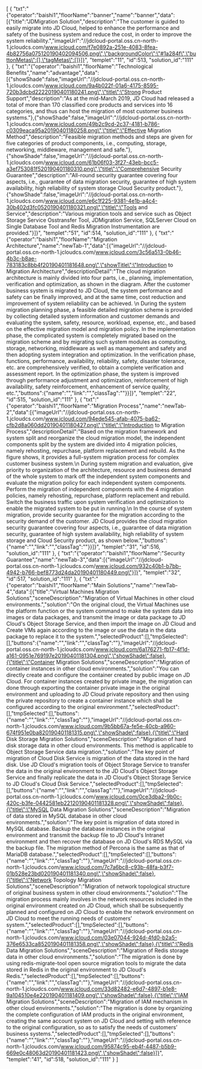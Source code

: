 [
	{
		"txt":"{\"operator\":\"baishi1\",\"floorName\":\"banner\",\"name\":\"banner\",\"data\":[{\"title\":\"JDMigration Solution\",\"description\":\"The customer is guided to easily migrate into JD Cloud, helped to enhance the performance and safety of the business system and reduce the cost, in order to improve the system reliability.\",\"imageUrl\":\"//jdcloud-portal.oss.cn-north-1.jcloudcs.com/www.jcloud.com/f7e0892a-251e-4083-8fea-4b82756a075120190402094506.png\",\"backgroundColor\":\"#1a284f\",\"buttonMetas\":[],\"tagMetas\":[]}]}",
		"templet":"11",
		"id":513,
		"solution_id":"111"
	},
	{
		"txt":"{\"operator\":\"baishi1\",\"floorName\":\"Technological Benefits\",\"name\":\"advantage\",\"data\":[{\"showShade\":false,\"imageUrl\":\"//jdcloud-portal.oss.cn-north-1.jcloudcs.com/www.jcloud.com/9a4b022f-01a6-4175-8595-720b3dcbd22220190401180241.png\",\"title\":\"Strong Product Support\",\"description\":\"As at the mid-March 2019, JD Cloud had released a total of more than 170 classified core products and services into 16 categories, and thus can host the migration of most customer business systems.\"},{\"showShade\":false,\"imageUrl\":\"//jdcloud-portal.oss.cn-north-1.jcloudcs.com/www.jcloud.com/49b2c9cd-2c37-4181-b786-c0309eaca95a20190401180258.png\",\"title\":\"Effective Migration Method\",\"description\":\"Feasible migration methods and steps are given for five categories of product components, i.e., computing, storage, networking, middleware, management and safe.\"},{\"showShade\":false,\"imageUrl\":\"//jdcloud-portal.oss.cn-north-1.jcloudcs.com/www.jcloud.com/61b06f03-3f27-43eb-bcc5-a3ef753081f520190401180310.png\",\"title\":\"Comprehensive Security Guarantee\",\"description\":\"All-round security guarantee covering four aspects, i.e., guarantee of data migration security, guarantee of high system availability, high reliability of system storage Cloud Security product.\"},{\"showShade\":false,\"imageUrl\":\"//jdcloud-portal.oss.cn-north-1.jcloudcs.com/www.jcloud.com/e6c1f225-9381-4e1b-a4c4-30b402d3fc0520190401180321.png\",\"title\":\"Tools and Service\",\"description\":\"Various migration tools and service such as Object Storage Service Osstransfer Tool, JDMigration Service, SQLServer Cloud on Single Database Tool and Redis Migration Instrumentation are provided.\"}]}",
		"templet":"51",
		"id":514,
		"solution_id":"111"
	},
	{
		"txt":"{\"operator\":\"baishi1\",\"floorName\":\"Migration Architecture\",\"name\":\"newTab-1\",\"data\":[{\"imageUrl\":\"//jdcloud-portal.oss.cn-north-1.jcloudcs.com/www.jcloud.com/3c56a513-0b46-4b3c-b8ae-783183c8bb4f20190401181648.png\",\"showTitle\":\"Introduction to Migration Architecture\",\"descriptionDetail\":\"The cloud migration architecture is mainly divided into four parts, i.e., planning, implementation, verification and optimization, as shown in the diagram. After the customer business system is migrated to JD Cloud, the system performance and safety can be finally improved, and at the same time, cost reduction and improvement of system reliability can be achieved. \\n During the system migration planning phase, a feasible detailed migration scheme is provided by collecting detailed system information and customer demands and evaluating the system, safety, resource, workload, expense, etc., and based on the effective migration model and migration policy. In the implementation phase, the complicated system is completely migrated based on the migration scheme and by migrating such system modules as computing, storage, networking, middleware as well as management and safety and then adopting system integration and optimization. In the verification phase, functions, performance, availability, reliability, safety, disaster tolerance, etc. are comprehensively verified, to obtain a complete verification and assessment report. In the optimization phase, the system is improved through performance adjustment and optimization, reinforcement of high availability, safety reinforcement, enhancement of service quality, etc.\",\"buttons\":{\"name\":\"\",\"link\":\"\",\"classTag\":\"\"}}]}",
		"templet":"22",
		"id":515,
		"solution_id":"111"
	},
	{
		"txt":"{\"operator\":\"baishi1\",\"floorName\":\"Migration Process\",\"name\":\"newTab-2\",\"data\":[{\"imageUrl\":\"//jdcloud-portal.oss.cn-north-1.jcloudcs.com/www.jcloud.com/94ede545-afab-4075-ba62-cfb2d8a060dd20190401180427.png\",\"title\":\"Introduction to Migration Process\",\"descriptionDetail\":\"Based on the migration framework and system split and reorganize the cloud migration model, the independent components split by the system are divided into 4 migration policies, namely rehosting, repurchase, platform replacement and rebuild. As the figure shows, it provides a full-system migration process for complex customer business system.\\n During system migration and evaluation, give priority to organization of the architecture, resource and business demand of the whole system to mark off the independent system components and evaluate the migration policy for each independent system components. Perform the migration of independent components with the 4 migration policies, namely rehosting, repurchase, platform replacement and rebuild. Switch the business traffic upon system verification and optimization to enable the migrated system to be put in running.\\n In the course of system migration, provide security guarantee for the migration according to the security demand of the customer. JD Cloud provides the cloud migration security guarantee covering four aspects, i.e., guarantee of data migration security, guarantee of high system availability, high reliability of system storage and Cloud Security product, as shown below.\",\"buttons\":{\"name\":\"\",\"link\":\"\",\"classTag\":\"\"}}]}",
		"templet":"31",
		"id":516,
		"solution_id":"111"
	},
	{
		"txt":"{\"operator\":\"baishi1\",\"floorName\":\"Security Guarantee\",\"name\":\"newTab-3\",\"data\":[{\"imageUrl\":\"//jdcloud-portal.oss.cn-north-1.jcloudcs.com/www.jcloud.com/932c40b1-b7bb-4942-b766-bef8773d24da20190401180449.png\"}]}",
		"templet":"32",
		"id":517,
		"solution_id":"111"
	},
	{
		"txt":"{\"operator\":\"baishi1\",\"floorName\":\"Main Solutions\",\"name\":\"newTab-4\",\"data\":[{\"title\":\"Virtual Machines Migration Solutions\",\"sceneDescription\":\"Migration of Virtual Machines in other cloud environments.\",\"solution\":\"On the original cloud, the Virtual Machines use the platform function or the system command to make the system data into images or data packages, and transmit the image or data package to JD Cloud's Object Storage Service, and then import the image on JD Cloud and Create VMs again according to the image or use the data in the data package to replace it to the system.\",\"selectedProduct\":[],\"tmpSelected\":[],\"buttons\":{\"name\":\"\",\"link\":\"\",\"classTag\":\"\"},\"imageUrl\":\"//jdcloud-portal.oss.cn-north-1.jcloudcs.com/www.jcloud.com/6a176271-fb17-4f1d-a161-0951e769197e20190401181304.png\",\"showShade\":false},{\"title\":\"Container Migration Solutions\",\"sceneDescription\":\"Migration of container instances in other cloud environments.\",\"solution\":\"You can directly create and configure the container created by public image on JD Cloud. For container instances created by private image, the migration can done through exporting the container private image in the original environment and uploading to JD Cloud private repository and then using the private repository to create a container instance which shall be configured according to the original environment.\",\"selectedProduct\":[],\"tmpSelected\":[],\"buttons\":{\"name\":\"\",\"link\":\"\",\"classTag\":\"\"},\"imageUrl\":\"//jdcloud-portal.oss.cn-north-1.jcloudcs.com/www.jcloud.com/9b5bb67a-fe5e-40cb-a960-674f951e0ba820190401181315.png\",\"showShade\":false},{\"title\":\"Hard Disk Storage Migration Solutions\",\"sceneDescription\":\"Migration of hard disk storage data in other cloud environments. This method is applicable to Object Storage Service data migration.\",\"solution\":\"The key point of migration of Cloud Disk Service is migration of the data stored in the hard disk. Use JD Cloud's migration tools of Object Storage Service to transfer the data in the original environment to the JD Cloud's Object Storage Service and finally replicate the data in JD Cloud's Object Storage Service to JD Cloud's Cloud Disk Service.\",\"selectedProduct\":[],\"tmpSelected\":[],\"buttons\":{\"name\":\"\",\"link\":\"\",\"classTag\":\"\"},\"imageUrl\":\"//jdcloud-portal.oss.cn-north-1.jcloudcs.com/www.jcloud.com/0ce3dba2-9b0c-420c-b3fe-0442581eb22120190401181328.png\",\"showShade\":false},{\"title\":\"MySQL Data Migration Solutions\",\"sceneDescription\":\"Migration of data stored in MySQL database in other cloud environments.\",\"solution\":\"The key point is migration of data stored in MySQL database. Backup the database instances in the original environment and transmit the backup file to JD Cloud's Intranet environment and then recover the database on JD Cloud's RDS MySQL via the backup file. The migration method of Percona is the same as that of MariaDB database.\",\"selectedProduct\":[],\"tmpSelected\":[],\"buttons\":{\"name\":\"\",\"link\":\"\",\"classTag\":\"\"},\"imageUrl\":\"//jdcloud-portal.oss.cn-north-1.jcloudcs.com/www.jcloud.com/7c7a6bc8-c93b-48fa-b3f7-01b528e23bd020190401181340.png\",\"showShade\":false},{\"title\":\"Network Topology Migration Solutions\",\"sceneDescription\":\"Migration of network topological structure of original business system in other cloud environments.\",\"solution\":\"The migration process mainly involves in the network resources included in the original environment created on JD Cloud, which shall be subsequently planned and configured on JD Cloud to enable the network environment on JD Cloud to meet the running needs of customers’ system.\",\"selectedProduct\":[],\"tmpSelected\":[],\"buttons\":{\"name\":\"\",\"link\":\"\",\"classTag\":\"\"},\"imageUrl\":\"//jdcloud-portal.oss.cn-north-1.jcloudcs.com/www.jcloud.com/03e07044-924d-4fd0-b2a5-376e6533ca8520190401181358.png\",\"showShade\":false},{\"title\":\"Redis Data Migration Solutions\",\"sceneDescription\":\"Migration of Redis storage data in other cloud environments.\",\"solution\":\"The migration is done by using redis-migrate-tool open source migration tools to migrate the data stored in Redis in the original environment to JD Cloud's Redis.\",\"selectedProduct\":[],\"tmpSelected\":[],\"buttons\":{\"name\":\"\",\"link\":\"\",\"classTag\":\"\"},\"imageUrl\":\"//jdcloud-portal.oss.cn-north-1.jcloudcs.com/www.jcloud.com/33d82482-e6d7-4897-b1e8-9a104510e4e220190401181409.png\",\"showShade\":false},{\"title\":\"IAM Migration Solutions\",\"sceneDescription\":\"Migration of IAM mechanism in other cloud environments.\",\"solution\":\"The migration is done by organizing the complete configuration of IAM products in the original environment, creating the same account system on JD Cloud and setting with reference to the original configuration, so as to satisfy the needs of customers’ business systems.\",\"selectedProduct\":[],\"tmpSelected\":[],\"buttons\":{\"name\":\"\",\"link\":\"\",\"classTag\":\"\"},\"imageUrl\":\"//jdcloud-portal.oss.cn-north-1.jcloudcs.com/www.jcloud.com/95874c95-eb4f-4487-b5b9-669e0c48063d20190401181423.png\",\"showShade\":false}]}",
		"templet":"41",
		"id":518,
		"solution_id":"111"
	}
]